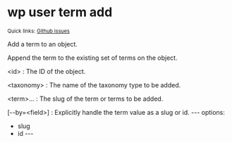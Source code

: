 # wp user term add

<small>Quick links: <a href="https://github.com/issues?q=is%3Aopen+label%3Acommand%3Auser-term-add+sort%3Aupdated-desc+org%3Awp-cli">Github issues</a></small>

Add a term to an object.

Append the term to the existing set of terms on the object.

&lt;id&gt;
: The ID of the object.

&lt;taxonomy&gt;
: The name of the taxonomy type to be added.

&lt;term&gt;...
: The slug of the term or terms to be added.

[\--by=&lt;field&gt;]
: Explicitly handle the term value as a slug or id.
\---
options:
  - slug
  - id
\---



